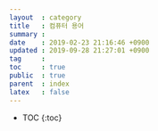```yaml
---
layout  : category
title   : 컴퓨터 용어
summary : 
date    : 2019-02-23 21:16:46 +0900
updated : 2019-09-28 21:27:01 +0900
tag     : 
toc     : true
public  : true
parent  : index
latex   : false
---
```

* TOC
{:toc}
